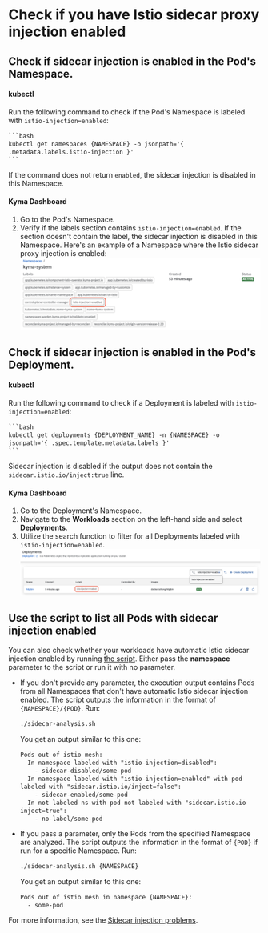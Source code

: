# Check if you have Istio sidecar proxy injection enabled

## Check if sidecar injection is enabled in the Pod's Namespace.

<!-- tabs:start -->

#### **kubectl**
Run the following command to check if the Pod's Namespace is labeled with `istio-injection=enabled`:

    ```bash
    kubectl get namespaces {NAMESPACE} -o jsonpath='{ .metadata.labels.istio-injection }'
    ```
If the command does not return `enabled`, the sidecar injection is disabled in this Namespace.

#### **Kyma Dashboard**

1. Go to the Pod's Namespace.
2. Verify if the labels section contains `istio-injection=enabled`. If the section doesn't contain the label, the sidecar injection is disabled in this Namespace.
   Here's an example of a Namespace where the Istio sidecar proxy injection is enabled:
   ![Namespace with enabled istio sidecar injection](../../../assets/namespace-with-enabled-istio-sidecar.png)

<!-- tabs:end -->

## Check if sidecar injection is enabled in the Pod's Deployment.

<!-- tabs:start -->

#### **kubectl**

Run the following command to check if a Deployment is labeled with `istio-injection=enabled`:

    ```bash
    kubectl get deployments {DEPLOYMENT_NAME} -n {NAMESPACE} -o jsonpath='{ .spec.template.metadata.labels }'
    ```
Sidecar injection is disabled if the output does not contain the `sidecar.istio.io/inject:true` line.

#### **Kyma Dashboard**

1. Go to the Deployment's Namespace.
2. Navigate to the **Workloads** section on the left-hand side and select **Deployments**.
3. Utilize the search function to filter for all Deployments labeled with `istio-injection=enabled`.
![Search for a Deployment with enabled sidecar injection](../../../assets/search-for-deployment-with-enabled-injection.png)

<!-- tabs:end -->


## Use the script to list all Pods with sidecar injection enabled

You can also check whether your workloads have automatic Istio sidecar injection enabled by running [the script](../../../assets/sidecar-analysis.sh). Either pass the **namespace** parameter to the script or run it with no parameter.

* If you don't provide any parameter, the execution output contains Pods from all Namespaces that don't have automatic Istio sidecar injection enabled. The script outputs the information in the format of `{NAMESPACE}/{POD}`. Run:

    ```bash
    ./sidecar-analysis.sh
    ```

  You get an output similar to this one:

    ```
    Pods out of istio mesh:
      In namespace labeled with "istio-injection=disabled":
        - sidecar-disabled/some-pod
      In namespace labeled with "istio-injection=enabled" with pod labeled with "sidecar.istio.io/inject=false":
        - sidecar-enabled/some-pod
      In not labeled ns with pod not labeled with "sidecar.istio.io inject=true":
        - no-label/some-pod
    ```

*  If you pass a parameter, only the Pods from the specified Namespace are analyzed. The script outputs the information in the format of `{POD}` if run for a specific Namespace. Run:

    ```bash
    ./sidecar-analysis.sh {NAMESPACE}
    ```
    You get an output similar to this one:

    ```
    Pods out of istio mesh in namespace {NAMESPACE}:
      - some-pod
    ```

For more information, see the [Sidecar injection problems](https://istio.io/docs/ops/common-problems/injection/).